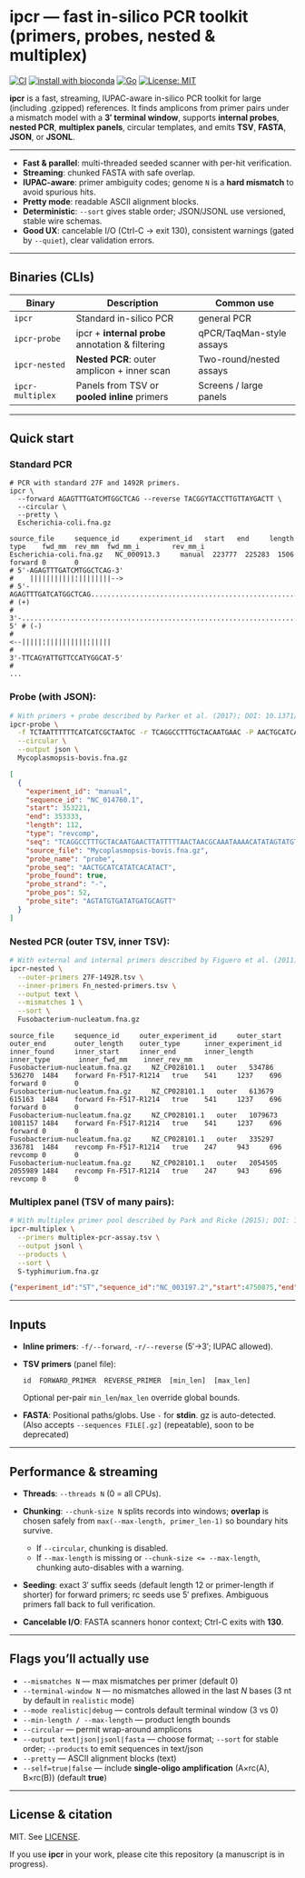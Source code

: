 # ipcr — fast in-silico PCR toolkit (primers, probes, nested & multiplex)

[![CI](https://img.shields.io/github/actions/workflow/status/KPU-AGC/ipcr/ci.yml?branch=main\&label=ci)](https://github.com/KPU-AGC/ipcr/actions/workflows/ci.yml)
[![install with bioconda](https://img.shields.io/badge/install%20with-bioconda-brightgreen.svg?style=flat)](http://bioconda.github.io/recipes/ipcr/README.html)
[![Go](https://img.shields.io/badge/go-%3E=%201.22-blue)](https://golang.org)
[![License: MIT](https://img.shields.io/badge/License-MIT-yellow.svg)](./LICENSE)

**ipcr** is a fast, streaming, IUPAC-aware in-silico PCR toolkit for large (including .gzipped) references.
It finds amplicons from primer pairs under a mismatch model with a **3′ terminal window**, supports **internal probes**, **nested PCR**, **multiplex panels**, circular templates, and emits **TSV**, **FASTA**, **JSON**, or **JSONL**.

---

* **Fast & parallel**: multi-threaded seeded scanner with per-hit verification.
* **Streaming**: chunked FASTA with safe overlap.
* **IUPAC-aware**: primer ambiguity codes; genome `N` is a **hard mismatch** to avoid spurious hits.
* **Pretty mode**: readable ASCII alignment blocks.
* **Deterministic**: `--sort` gives stable order; JSON/JSONL use versioned, stable wire schemas.
* **Good UX**: cancelable I/O (Ctrl-C → exit 130), consistent warnings (gated by `--quiet`), clear validation errors.

---

## Binaries (CLIs)

| Binary           | Description                                      | Common use               |
| ---------------- | ------------------------------------------------ | ------------------------ |
| `ipcr`           | Standard in-silico PCR                           | general PCR              |
| `ipcr-probe`     | ipcr + **internal probe** annotation & filtering | qPCR/TaqMan-style assays |
| `ipcr-nested`    | **Nested PCR**: outer amplicon + inner scan      | Two-round/nested assays  |
| `ipcr-multiplex` | Panels from TSV or **pooled inline** primers | Screens / large panels   |

---

## Quick start

### Standard PCR

```shell
# PCR with standard 27F and 1492R primers.
ipcr \
  --forward AGAGTTTGATCMTGGCTCAG --reverse TACGGYTACCTTGTTAYGACTT \
  --circular \
  --pretty \
  Escherichia-coli.fna.gz
```
```
source_file     sequence_id     experiment_id   start   end     length  type    fwd_mm  rev_mm  fwd_mm_i        rev_mm_i
Escherichia-coli.fna.gz   NC_000913.3     manual  223777  225283  1506    forward 0       0
# 5'-AGAGTTTGATCMTGGCTCAG-3'
#    |||||||||||¦||||||||-->
# 5'-AGAGTTTGATCATGGCTCAG.................................................................................................-3' # (+)
# 3'-...............................................................................................ATGCCAATGGAACAATGCTGAA-5' # (-)
#                                                                                                <--|||||¦||||||||||¦|||||
#                                                                                                3'-TTCAGYATTGTTCCATYGGCAT-5'
#
...
```

### Probe (with JSON):
```bash
# With primers + probe described by Parker et al. (2017); DOI: 10.1371/journal.pone.0173422
ipcr-probe \
  -f TCTAATTTTTTCATCATCGCTAATGC -r TCAGGCCTTTGCTACAATGAAC -P AACTGCATCATATCACATACT \
  --circular \
  --output json \
  Mycoplasmopsis-bovis.fna.gz
```
```json
[
  {
    "experiment_id": "manual",
    "sequence_id": "NC_014760.1",
    "start": 353221,
    "end": 353333,
    "length": 112,
    "type": "revcomp",
    "seq": "TCAGGCCTTTGCTACAATGAACTTATTTTTAACTAACGCAAATAAAACATATAGTATGTGATATGATGCAGTTTTAAATAATAAGAGCATTAGCGATGATGAAAAAATTAGA",
    "source_file": "Mycoplasmopsis-bovis.fna.gz",
    "probe_name": "probe",
    "probe_seq": "AACTGCATCATATCACATACT",
    "probe_found": true,
    "probe_strand": "-",
    "probe_pos": 52,
    "probe_site": "AGTATGTGATATGATGCAGTT"
  }
]
```

### Nested PCR (outer TSV, inner TSV): 

```bash
# With external and internal primers described by Figuero et al. (2011); DOI: 10.1902/jop.2011.100719
ipcr-nested \
  --outer-primers 27F-1492R.tsv \
  --inner-primers Fn_nested-primers.tsv \
  --output text \
  --mismatches 1 \
  --sort \
  Fusobacterium-nucleatum.fna.gz
```
```
source_file     sequence_id     outer_experiment_id     outer_start     outer_end       outer_length    outer_type      inner_experiment_id     inner_found     inner_start     inner_end       inner_length    inner_type       inner_fwd_mm    inner_rev_mm
Fusobacterium-nucleatum.fna.gz     NZ_CP028101.1   outer   534786  536270  1484    forward Fn-F517-R1214   true    541     1237    696     forward 0       0
Fusobacterium-nucleatum.fna.gz     NZ_CP028101.1   outer   613679  615163  1484    forward Fn-F517-R1214   true    541     1237    696     forward 0       0
Fusobacterium-nucleatum.fna.gz     NZ_CP028101.1   outer   1079673 1081157 1484    forward Fn-F517-R1214   true    541     1237    696     forward 0       0
Fusobacterium-nucleatum.fna.gz     NZ_CP028101.1   outer   335297  336781  1484    revcomp Fn-F517-R1214   true    247     943     696     revcomp 0       0
Fusobacterium-nucleatum.fna.gz     NZ_CP028101.1   outer   2054505 2055989 1484    revcomp Fn-F517-R1214   true    247     943     696     revcomp 0       0
```

### Multiplex panel (TSV of many pairs):

```bash
# With multiplex primer pool described by Park and Ricke (2015); DOI: 10.1111/jam.12678
ipcr-multiplex \
  --primers multiplex-pcr-assay.tsv \
  --output jsonl \
  --products \
  --sort \
  S-typhimurium.fna.gz
```
```json
{"experiment_id":"ST","sequence_id":"NC_003197.2","start":4750875,"end":4751186,"length":311,"type":"revcomp","seq":"ATGACAAACTCTTGATTCTGAAGATCGACTTTTTTTGCTATGTAATCCGCGATCTTTTTCTGATTCAATAAGCCAACGAGTTGTTTTTTCAGCGCTTCGGTACCGACTTTCACTTCCTGCTGACAGACGCGGTCAAATAACCCACGTTCAGTGAGCATGTCGACGATGATCTGAAAGATGTTGAGGTGCGCGAACTTGTGGTCCTTTTCCAGATTACGCAACAGATACTTCAGGTGTTCACGCACCTGCAGCTCATTCTGAGCAGGATAATCAAAAATCCAGAACCCAATCTCATTACCGGAGCCGTTGTT","source_file":"S-typhimurium.fna.gz"}
```

---

## Inputs

* **Inline primers**: `-f/--forward`, `-r/--reverse` (5′→3′; IUPAC allowed).
* **TSV primers** (panel file):

  ```
  id  FORWARD_PRIMER  REVERSE_PRIMER  [min_len]  [max_len]
  ```

  Optional per-pair `min_len`/`max_len` override global bounds.
* **FASTA**: Positional paths/globs. Use `-` for **stdin**. gz is auto-detected. (Also accepts `--sequences FILE[.gz]` (repeatable), soon to be deprecated)

---

## Performance & streaming

* **Threads**: `--threads N` (0 = all CPUs).
* **Chunking**: `--chunk-size N` splits records into windows; **overlap** is chosen safely from `max(--max-length, primer_len-1)` so boundary hits survive.

  * If `--circular`, chunking is disabled.
  * If `--max-length` is missing or `--chunk-size <= --max-length`, chunking auto-disables with a warning.
* **Seeding**: exact 3′ suffix seeds (default length 12 or primer-length if shorter) for forward primers; rc seeds use 5′ prefixes. Ambiguous primers fall back to full verification.
* **Cancelable I/O**: FASTA scanners honor context; Ctrl-C exits with **130**.

---

## Flags you’ll actually use

* `--mismatches N` — max mismatches per primer (default 0)
* `--terminal-window N` — no mismatches allowed in the last *N* bases (3 nt by default in `realistic` mode)
* `--mode realistic|debug` — controls default terminal window (3 vs 0)
* `--min-length / --max-length` — product length bounds
* `--circular` — permit wrap-around amplicons
* `--output text|json|jsonl|fasta` — choose format; `--sort` for stable order; `--products` to emit sequences in text/json
* `--pretty` — ASCII alignment blocks (text)
* `--self=true|false` — include **single-oligo amplification** (A×rc(A), B×rc(B)) (default **true**)

---

## License & citation

MIT. See [LICENSE](./LICENSE).

If you use **ipcr** in your work, please cite this repository (a manuscript is in progress).

```
```